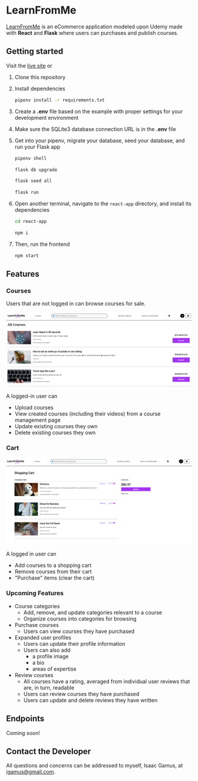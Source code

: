# LearnFromMe

[LearnFromMe](https://learnfromme.onrender.com) is an eCommerce application modeled upon Udemy made with **React** and **Flask** where users can purchases and publish courses.


## Getting started
Visit the [live site](https://learnfromme.onrender.com) or

1. Clone this repository

2. Install dependencies

      ```bash
      pipenv install -r requirements.txt
      ```

3. Create a **.env** file based on the example with proper settings for your development environment

4. Make sure the SQLite3 database connection URL is in the **.env** file

5. Get into your pipenv, migrate your database, seed your database, and run your Flask app

   ```bash
   pipenv shell
   ```

   ```bash
   flask db upgrade
   ```

   ```bash
   flask seed all
   ```

   ```bash
   flask run
   ```

6. Open another terminal, navigate to the `react-app` directory, and install its dependencies

   ```bash
   cd react-app
   ```

   ```bash
   npm i
   ```

7. Then, run the frontend

   ```bash
   npm start
   ```


## Features

### Courses
Users that are not logged in can browse courses for sale.

![Browse all courses view](/readme-images/image.png)

A logged-in user can
* Upload courses
* View created courses (including their videos) from a course management page
* Update existing courses they own
* Delete existing courses they own

### Cart

![Cart view](/readme-images/image-1.png)

A logged in user can
* Add courses to a shopping cart
* Remove courses from their cart
* "Purchase" items (clear the cart)

### Upcoming Features
* Course categories
  * Add, remove, and update categories relevant to a course
  * Organize courses into categories for browsing
* Purchase courses
  * Users can view courses they have purchased
* Expanded user profiles
  * Users can update their profile information
  * Users can also add
     * a profile image
     * a bio
     * areas of expertise
* Review courses
  * All courses have a rating, averaged from individual user reviews that are, in turn, readable
  * Users can review courses they have purchased
  * Users can update and delete reviews they have written


## Endpoints

Coming soon!


## Contact the Developer
All questions and concerns can be addressed to myself, Isaac Gamus, at igamus@gmail.com.
